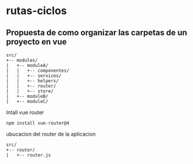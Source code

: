 # rutas-ciclos

## Propuesta de como organizar las carpetas de un proyecto en vue

```
src/
+-- modules/
|   +-- moduleA/
|   |   +-- componentes/
|   |   +-- services/
|   |   +-- helpers/
|   |   +-- router/
|   |   +-- store/
|   +-- moduleB/
|   +-- moduleC/

```

Intall vue router
```
npm install vue-router@4
```

ubucacion del router de la aplicacion
```
src/
+-- router/
|   +-- router.js
```

 